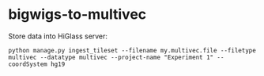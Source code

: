 # bigwigs-to-multivec

Store data into HiGlass server:
```
python manage.py ingest_tileset --filename my.multivec.file --filetype multivec --datatype multivec --project-name "Experiment 1" --coordSystem hg19
```